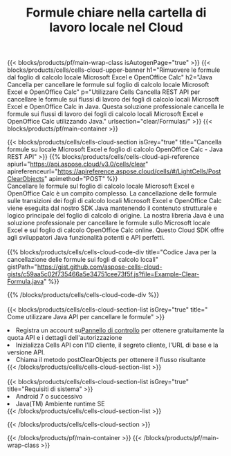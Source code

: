 ﻿---
title:  Formule chiare nella cartella di lavoro locale nel Cloud
description: API e SDK cloud per cancellare le formule su Microsoft Excel e OpenOffice Calc. Formule chiare sui fogli di calcolo locali tramite il Cloud Cells API. L'SDK supporta tipi di linguaggi di sviluppo. Includono Android, C#, Go, Java, NodeJS, Perl, PHP, Python, Ruby e swift.
---
{{< blocks/products/pf/main-wrap-class isAutogenPage="true" >}}
{{< blocks/products/cells/cells-cloud-upper-banner h1="Rimuovere le formule dal foglio di calcolo locale Microsoft Excel e OpenOffice Calc" h2="Java Cancella per cancellare le formule sul foglio di calcolo locale Microsoft Excel e OpenOffice Calc" p="Utilizzare Cells Cancella REST API per cancellare le formule sui flussi di lavoro dei fogli di calcolo locali Microsoft Excel e OpenOffice Calc in Java. Questa soluzione professionale cancella le formule sui flussi di lavoro dei fogli di calcolo locali Microsoft Excel e OpenOffice Calc utilizzando Java." urlsection="clear/Formulas/" >}}
{{< blocks/products/pf/main-container >}}

{{< blocks/products/cells/cells-cloud-section isGrey="true" title="Cancella formule su locale Microsoft Excel e foglio di calcolo OpenOffice Calc - Java REST API" >}}
{{% blocks/products/cells/cells-cloud-api-reference apiurl="https://api.aspose.cloud/v3.0/cells/clear" apireferenceurl="https://apireference.aspose.cloud/cells/#/LightCells/PostClearObjects" apimethod="POST" %}}
<br/>
Cancellare le formule sul foglio di calcolo locale Microsoft Excel e OpenOffice Calc è un compito complesso. La cancellazione delle formule sulle transizioni dei fogli di calcolo locali Microsoft Excel e OpenOffice Calc viene eseguita dal nostro SDK Java mantenendo il contenuto strutturale e logico principale del foglio di calcolo di origine. La nostra libreria Java è una soluzione professionale per cancellare le formule sullo Microsoft locale Excel e sul foglio di calcolo OpenOffice Calc online. Questo Cloud SDK offre agli sviluppatori Java funzionalità potenti e API perfetti.
<br/>
<br/>
{{% blocks/products/cells/cells-cloud-code-div title="Codice Java per la cancellazione delle formule sui fogli di calcolo locali" gistPath="https://gist.github.com/aspose-cells-cloud-gists/c59aa5c02f735466a5e34751cee73f5f.js?file=Example-Clear-Formula.java" %}}
  
{{% /blocks/products/cells/cells-cloud-code-div %}}
<br/>
<br/>
{{< blocks/products/cells/cells-cloud-section-list isGrey="true" title=" Come utilizzare Java API per cancellare le formule" >}}
<li> Registra un account su<a href="https://dashboard.aspose.cloud/">Pannello di controllo</a> per ottenere gratuitamente la quota API e i dettagli dell'autorizzazione</li>
<li>Inizializza Cells API con l'ID cliente, il segreto cliente, l'URL di base e la versione API.</li>
<li>Chiama il metodo postClearObjects per ottenere il flusso risultante</li>
{{< /blocks/products/cells/cells-cloud-section-list >}}
<br/>
<br/>
{{< blocks/products/cells/cells-cloud-section-list isGrey="true" title="Requisiti di sistema" >}}
<li>Android 7 o successivo</li>
<li>Java(TM) Ambiente runtime SE</li>
{{< /blocks/products/cells/cells-cloud-section-list >}}

{{< /blocks/products/cells/cells-cloud-section >}}

{{< /blocks/products/pf/main-container >}}
{{< /blocks/products/pf/main-wrap-class >}}
